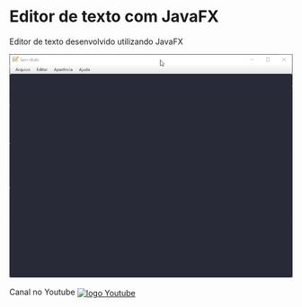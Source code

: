 # Editor de texto com JavaFX
Editor de texto desenvolvido utilizando JavaFX


<img src="EditorTextoJavaFx/imagens/preview.gif" width="520px">

<br/>


Canal no Youtube 
<a href="https://www.youtube.com/@wellinson" target="_blank"><img align="center" alt="logo Youtube" src="https://img.shields.io/badge/YouTube-FF0000?style=for-the-badge&logo=youtube&logoColor=white"></a>
